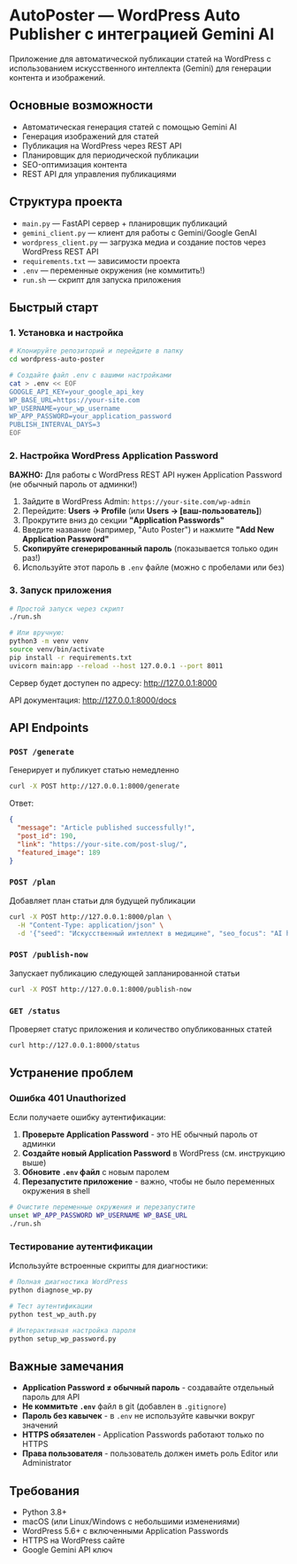 # AutoPoster — WordPress Auto Publisher с интеграцией Gemini AI

Приложение для автоматической публикации статей на WordPress с использованием искусственного интеллекта (Gemini) для генерации контента и изображений.

## Основные возможности

- Автоматическая генерация статей с помощью Gemini AI
- Генерация изображений для статей
- Публикация на WordPress через REST API
- Планировщик для периодической публикации
- SEO-оптимизация контента
- REST API для управления публикациями

## Структура проекта

- `main.py` — FastAPI сервер + планировщик публикаций
- `gemini_client.py` — клиент для работы с Gemini/Google GenAI
- `wordpress_client.py` — загрузка медиа и создание постов через WordPress REST API
- `requirements.txt` — зависимости проекта
- `.env` — переменные окружения (не коммитить!)
- `run.sh` — скрипт для запуска приложения

## Быстрый старт

### 1. Установка и настройка

```bash
# Клонируйте репозиторий и перейдите в папку
cd wordpress-auto-poster

# Создайте файл .env с вашими настройками
cat > .env << EOF
GOOGLE_API_KEY=your_google_api_key
WP_BASE_URL=https://your-site.com
WP_USERNAME=your_wp_username
WP_APP_PASSWORD=your_application_password
PUBLISH_INTERVAL_DAYS=3
EOF
```

### 2. Настройка WordPress Application Password

**ВАЖНО:** Для работы с WordPress REST API нужен Application Password (не обычный пароль от админки!)

1. Зайдите в WordPress Admin: `https://your-site.com/wp-admin`
2. Перейдите: **Users → Profile** (или **Users → [ваш-пользователь]**)
3. Прокрутите вниз до секции **"Application Passwords"**
4. Введите название (например, "Auto Poster") и нажмите **"Add New Application Password"**
5. **Скопируйте сгенерированный пароль** (показывается только один раз!)
6. Используйте этот пароль в `.env` файле (можно с пробелами или без)

### 3. Запуск приложения

```bash
# Простой запуск через скрипт
./run.sh

# Или вручную:
python3 -m venv venv
source venv/bin/activate
pip install -r requirements.txt
uvicorn main:app --reload --host 127.0.0.1 --port 8011
```

Сервер будет доступен по адресу: http://127.0.0.1:8000

API документация: http://127.0.0.1:8000/docs

## API Endpoints

### `POST /generate`
Генерирует и публикует статью немедленно

```bash
curl -X POST http://127.0.0.1:8000/generate
```

Ответ:
```json
{
  "message": "Article published successfully!",
  "post_id": 190,
  "link": "https://your-site.com/post-slug/",
  "featured_image": 189
}
```

### `POST /plan`
Добавляет план статьи для будущей публикации

```bash
curl -X POST http://127.0.0.1:8000/plan \
  -H "Content-Type: application/json" \
  -d '{"seed": "Искусственный интеллект в медицине", "seo_focus": "AI healthcare"}'
```

### `POST /publish-now`
Запускает публикацию следующей запланированной статьи

```bash
curl -X POST http://127.0.0.1:8000/publish-now
```

### `GET /status`
Проверяет статус приложения и количество опубликованных статей

```bash
curl http://127.0.0.1:8000/status
```

## Устранение проблем

### Ошибка 401 Unauthorized

Если получаете ошибку аутентификации:

1. **Проверьте Application Password** - это НЕ обычный пароль от админки
2. **Создайте новый Application Password** в WordPress (см. инструкцию выше)
3. **Обновите `.env` файл** с новым паролем
4. **Перезапустите приложение** - важно, чтобы не было переменных окружения в shell

```bash
# Очистите переменные окружения и перезапустите
unset WP_APP_PASSWORD WP_USERNAME WP_BASE_URL
./run.sh
```

### Тестирование аутентификации

Используйте встроенные скрипты для диагностики:

```bash
# Полная диагностика WordPress
python diagnose_wp.py

# Тест аутентификации
python test_wp_auth.py

# Интерактивная настройка пароля
python setup_wp_password.py
```

## Важные замечания

- **Application Password ≠ обычный пароль** - создавайте отдельный пароль для API
- **Не коммитьте `.env`** файл в git (добавлен в `.gitignore`)
- **Пароль без кавычек** - в `.env` не используйте кавычки вокруг значений
- **HTTPS обязателен** - Application Passwords работают только по HTTPS
- **Права пользователя** - пользователь должен иметь роль Editor или Administrator

## Требования

- Python 3.8+
- macOS (или Linux/Windows с небольшими изменениями)
- WordPress 5.6+ с включенными Application Passwords
- HTTPS на WordPress сайте
- Google Gemini API ключ

